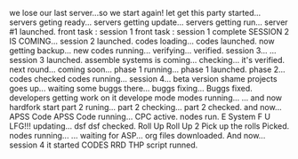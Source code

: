 we lose our last server...so we start again!
let get this party started...
servers geting ready...
servers getting update...
servers getting run...
server #1 launched.
front task : session 1
front task : session 1 complete
SESSION 2 IS COMING...
session 2 launched.
codes loading...
codes launched.
now getting backup...
new codes running...
verifying...
verified.
session 3...
...
session 3 launched.
assemble systems
is coming...
checking...
it's verified.
next round...
coming soon...
phase 1 running...
phase 1 launched.
phase 2...
codes checked
codes running...
session 4...
beta version
shame
projects goes up...
waiting
some buggs there...
buggs fixing...
Buggs fixed.
developers getting work on it
develope mode
modes running...
...
and now hardfork
start
part 2 runing...
part 2
checking...
part 2 checked.
and now...
APSS Code
APSS Code running...
CPC active.
nodes run.
E System F U
LFG!!!
updating...
dsf
dsf checked.
Roll Up
Roll Up 2
Pick up the rolls
Picked.
nodes running...
...
waiting for ASP...
org files
downloaded.
And now...
session 4
it started
CODES
RRD
THP
script runned.
